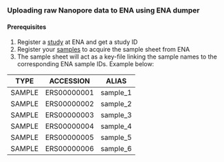 ### Uploading raw Nanopore data to ENA using ENA dumper

#### Prerequisites
1. Register a [study](https://ena-docs.readthedocs.io/en/latest/submit/study.html) at ENA and get a study ID
2. Register your [samples](https://ena-docs.readthedocs.io/en/latest/submit/samples.html) to acquire the sample sheet from ENA
3. The sample sheet will act as a key-file linking the sample names to the corresponding ENA sample IDs. Example below:

| TYPE | ACCESSION | ALIAS |
| --- | --- | --- |
| SAMPLE | ERS00000001 | sample_1 |
| SAMPLE | ERS00000002 | sample_2 |
| SAMPLE | ERS00000003 | sample_3 |
| SAMPLE | ERS00000004 | sample_4 |
| SAMPLE | ERS00000005 | sample_5 |
| SAMPLE | ERS00000006 | sample_6 |
